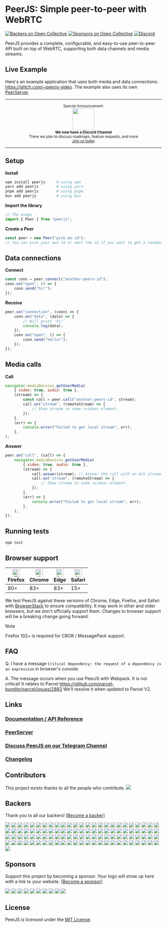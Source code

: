 # PeerJS: Simple peer-to-peer with WebRTC

[![Backers on Open Collective](https://opencollective.com/peer/backers/badge.svg)](#backers)
[![Sponsors on Open Collective](https://opencollective.com/peer/sponsors/badge.svg)](#sponsors)
[![Discord](https://img.shields.io/discord/1016419835455996076?color=5865F2&label=Discord&logo=discord&logoColor=white)](https://discord.gg/Ud2PvAtK37)

PeerJS provides a complete, configurable, and easy-to-use peer-to-peer API built on top of WebRTC, supporting both data channels and media streams.

## Live Example

Here's an example application that uses both media and data connections: https://glitch.com/~peerjs-video. The example also uses its own [PeerServer](https://github.com/peers/peerjs-server).

---

<p align="center">
  <sup>Special Announcement:</sup>
  <br>
  <a href="https://discord.gg/Ud2PvAtK37">
    <img width="70px" src="https://assets-global.website-files.com/6257adef93867e50d84d30e2/625e5fcef7ab80b8c1fe559e_Discord-Logo-Color.png" />
  </a>
  <br>
  <sub><b>We now have a Discord Channel</b></sub>
  <br>
  <sub>There we plan to discuss roadmaps, feature requests, and more<br><a href="https://discord.gg/Ud2PvAtK37">Join us today</a></sub>
</p>

---

## Setup

**Install**

```sh
npm install peerjs     # using npm
yarn add peerjs        # using yarn
pnpm add peerjs        # using pnpm
bun add peerjs         # using bun
```

**Import the library**

```js
// The usage -
import { Peer } from "peerjs";
```

**Create a Peer**

```javascript
const peer = new Peer("pick-an-id");
// You can pick your own id or omit the id if you want to get a random one from the server.
```

## Data connections

**Connect**

```javascript
const conn = peer.connect("another-peers-id");
conn.on("open", () => {
	conn.send("hi!");
});
```

**Receive**

```javascript
peer.on("connection", (conn) => {
	conn.on("data", (data) => {
		// Will print 'hi!'
		console.log(data);
	});
	conn.on("open", () => {
		conn.send("hello!");
	});
});
```

## Media calls

**Call**

```javascript
navigator.mediaDevices.getUserMedia(
	{ video: true, audio: true },
	(stream) => {
		const call = peer.call("another-peers-id", stream);
		call.on("stream", (remoteStream) => {
			// Show stream in some <video> element.
		});
	},
	(err) => {
		console.error("Failed to get local stream", err);
	},
);
```

**Answer**

```javascript
peer.on("call", (call) => {
	navigator.mediaDevices.getUserMedia(
		{ video: true, audio: true },
		(stream) => {
			call.answer(stream); // Answer the call with an A/V stream.
			call.on("stream", (remoteStream) => {
				// Show stream in some <video> element.
			});
		},
		(err) => {
			console.error("Failed to get local stream", err);
		},
	);
});
```

## Running tests

```bash
npm test
```

## Browser support

| [<img src="https://raw.githubusercontent.com/alrra/browser-logos/master/src/firefox/firefox_48x48.png" alt="Firefox" width="24px" height="24px" />](http://godban.github.io/browsers-support-badges/)<br/>Firefox | [<img src="https://raw.githubusercontent.com/alrra/browser-logos/master/src/chrome/chrome_48x48.png" alt="Chrome" width="24px" height="24px" />](http://godban.github.io/browsers-support-badges/)<br/>Chrome | [<img src="https://raw.githubusercontent.com/alrra/browser-logos/master/src/edge/edge_48x48.png" alt="Safari" width="24px" height="24px" />](http://godban.github.io/browsers-support-badges/)<br/>Edge | [<img src="https://raw.githubusercontent.com/alrra/browser-logos/master/src/safari/safari_48x48.png" alt="Safari" width="24px" height="24px" />](http://godban.github.io/browsers-support-badges/)<br/>Safari |
| ----------------------------------------------------------------------------------------------------------------------------------------------------------------------------------------------------------------- | ------------------------------------------------------------------------------------------------------------------------------------------------------------------------------------------------------------- | ------------------------------------------------------------------------------------------------------------------------------------------------------------------------------------------------------- | ------------------------------------------------------------------------------------------------------------------------------------------------------------------------------------------------------------- |
| 80+                                                                                                                                                                                                               | 83+                                                                                                                                                                                                           | 83+                                                                                                                                                                                                     | 15+                                                                                                                                                                                                           |

We test PeerJS against these versions of Chrome, Edge, Firefox, and Safari with [BrowserStack](https://www.browserstack.com) to ensure compatibility.
It may work in other and older browsers, but we don't officially support them.
Changes to browser support will be a breaking change going forward.

> [!NOTE]
> Firefox 102+ is required for CBOR / MessagePack support.

## FAQ

Q. I have a message `Critical dependency: the request of a dependency is an expression` in browser's console

A. The message occurs when you use PeerJS with Webpack. It is not critical! It relates to Parcel https://github.com/parcel-bundler/parcel/issues/2883 We'll resolve it when updated to Parcel V2.

## Links

### [Documentation / API Reference](https://peerjs.com/docs/)

### [PeerServer](https://github.com/peers/peerjs-server)

### [Discuss PeerJS on our Telegram Channel](https://t.me/joinchat/ENhPuhTvhm8WlIxTjQf7Og)

### [Changelog](https://github.com/peers/peerjs/blob/master/CHANGELOG.md)

## Contributors

This project exists thanks to all the people who contribute.
<a href="https://github.com/peers/peerjs/graphs/contributors"><img src="https://opencollective.com/peer/contributors.svg?width=890&button=false" /></a>

## Backers

Thank you to all our backers! [[Become a backer](https://opencollective.com/peer#backer)]

<a href="https://opencollective.com/peer/backer/0/website?requireActive=false" target="_blank"><img src="https://opencollective.com/peer/backer/0/avatar.svg?requireActive=false"/></a>
<a href="https://opencollective.com/peer/backer/1/website?requireActive=false" target="_blank"><img src="https://opencollective.com/peer/backer/1/avatar.svg?requireActive=false"/></a>
<a href="https://opencollective.com/peer/backer/2/website?requireActive=false" target="_blank"><img src="https://opencollective.com/peer/backer/2/avatar.svg?requireActive=false"/></a>
<a href="https://opencollective.com/peer/backer/3/website?requireActive=false" target="_blank"><img src="https://opencollective.com/peer/backer/3/avatar.svg?requireActive=false"/></a>
<a href="https://opencollective.com/peer/backer/4/website?requireActive=false" target="_blank"><img src="https://opencollective.com/peer/backer/4/avatar.svg?requireActive=false"/></a>
<a href="https://opencollective.com/peer/backer/5/website?requireActive=false" target="_blank"><img src="https://opencollective.com/peer/backer/5/avatar.svg?requireActive=false"/></a>
<a href="https://opencollective.com/peer/backer/6/website?requireActive=false" target="_blank"><img src="https://opencollective.com/peer/backer/6/avatar.svg?requireActive=false"/></a>
<a href="https://opencollective.com/peer/backer/7/website?requireActive=false" target="_blank"><img src="https://opencollective.com/peer/backer/7/avatar.svg?requireActive=false"/></a>
<a href="https://opencollective.com/peer/backer/8/website?requireActive=false" target="_blank"><img src="https://opencollective.com/peer/backer/8/avatar.svg?requireActive=false"/></a>
<a href="https://opencollective.com/peer/backer/9/website?requireActive=false" target="_blank"><img src="https://opencollective.com/peer/backer/9/avatar.svg?requireActive=false"/></a>
<a href="https://opencollective.com/peer/backer/10/website?requireActive=false" target="_blank"><img src="https://opencollective.com/peer/backer/10/avatar.svg?requireActive=false"/></a>
<a href="https://opencollective.com/peer/backer/11/website?requireActive=false" target="_blank"><img src="https://opencollective.com/peer/backer/11/avatar.svg?requireActive=false"/></a>
<a href="https://opencollective.com/peer/backer/12/website?requireActive=false" target="_blank"><img src="https://opencollective.com/peer/backer/12/avatar.svg?requireActive=false"/></a>
<a href="https://opencollective.com/peer/backer/13/website?requireActive=false" target="_blank"><img src="https://opencollective.com/peer/backer/13/avatar.svg?requireActive=false"/></a>
<a href="https://opencollective.com/peer/backer/14/website?requireActive=false" target="_blank"><img src="https://opencollective.com/peer/backer/14/avatar.svg?requireActive=false"/></a>
<a href="https://opencollective.com/peer/backer/15/website?requireActive=false" target="_blank"><img src="https://opencollective.com/peer/backer/15/avatar.svg?requireActive=false"/></a>
<a href="https://opencollective.com/peer/backer/16/website?requireActive=false" target="_blank"><img src="https://opencollective.com/peer/backer/16/avatar.svg?requireActive=false"/></a>
<a href="https://opencollective.com/peer/backer/17/website?requireActive=false" target="_blank"><img src="https://opencollective.com/peer/backer/17/avatar.svg?requireActive=false"/></a>
<a href="https://opencollective.com/peer/backer/18/website?requireActive=false" target="_blank"><img src="https://opencollective.com/peer/backer/18/avatar.svg?requireActive=false"/></a>
<a href="https://opencollective.com/peer/backer/19/website?requireActive=false" target="_blank"><img src="https://opencollective.com/peer/backer/19/avatar.svg?requireActive=false"/></a>
<a href="https://opencollective.com/peer/backer/20/website?requireActive=false" target="_blank"><img src="https://opencollective.com/peer/backer/20/avatar.svg?requireActive=false"/></a>
<a href="https://opencollective.com/peer/backer/21/website?requireActive=false" target="_blank"><img src="https://opencollective.com/peer/backer/21/avatar.svg?requireActive=false"/></a>
<a href="https://opencollective.com/peer/backer/22/website?requireActive=false" target="_blank"><img src="https://opencollective.com/peer/backer/22/avatar.svg?requireActive=false"/></a>
<a href="https://opencollective.com/peer/backer/23/website?requireActive=false" target="_blank"><img src="https://opencollective.com/peer/backer/23/avatar.svg?requireActive=false"/></a>
<a href="https://opencollective.com/peer/backer/24/website?requireActive=false" target="_blank"><img src="https://opencollective.com/peer/backer/24/avatar.svg?requireActive=false"/></a>
<a href="https://opencollective.com/peer/backer/25/website?requireActive=false" target="_blank"><img src="https://opencollective.com/peer/backer/25/avatar.svg?requireActive=false"/></a>
<a href="https://opencollective.com/peer/backer/26/website?requireActive=false" target="_blank"><img src="https://opencollective.com/peer/backer/26/avatar.svg?requireActive=false"/></a>
<a href="https://opencollective.com/peer/backer/27/website?requireActive=false" target="_blank"><img src="https://opencollective.com/peer/backer/27/avatar.svg?requireActive=false"/></a>
<a href="https://opencollective.com/peer/backer/28/website?requireActive=false" target="_blank"><img src="https://opencollective.com/peer/backer/28/avatar.svg?requireActive=false"/></a>
<a href="https://opencollective.com/peer/backer/29/website?requireActive=false" target="_blank"><img src="https://opencollective.com/peer/backer/29/avatar.svg?requireActive=false"/></a>
<a href="https://opencollective.com/peer/backer/30/website?requireActive=false" target="_blank"><img src="https://opencollective.com/peer/backer/30/avatar.svg?requireActive=false"/></a>
<a href="https://opencollective.com/peer/backer/31/website?requireActive=false" target="_blank"><img src="https://opencollective.com/peer/backer/31/avatar.svg?requireActive=false"/></a>
<a href="https://opencollective.com/peer/backer/32/website?requireActive=false" target="_blank"><img src="https://opencollective.com/peer/backer/32/avatar.svg?requireActive=false"/></a>
<a href="https://opencollective.com/peer/backer/33/website?requireActive=false" target="_blank"><img src="https://opencollective.com/peer/backer/33/avatar.svg?requireActive=false"/></a>
<a href="https://opencollective.com/peer/backer/34/website?requireActive=false" target="_blank"><img src="https://opencollective.com/peer/backer/34/avatar.svg?requireActive=false"/></a>
<a href="https://opencollective.com/peer/backer/35/website?requireActive=false" target="_blank"><img src="https://opencollective.com/peer/backer/35/avatar.svg?requireActive=false"/></a>
<a href="https://opencollective.com/peer/backer/36/website?requireActive=false" target="_blank"><img src="https://opencollective.com/peer/backer/36/avatar.svg?requireActive=false"/></a>
<a href="https://opencollective.com/peer/backer/37/website?requireActive=false" target="_blank"><img src="https://opencollective.com/peer/backer/37/avatar.svg?requireActive=false"/></a>
<a href="https://opencollective.com/peer/backer/38/website?requireActive=false" target="_blank"><img src="https://opencollective.com/peer/backer/38/avatar.svg?requireActive=false"/></a>
<a href="https://opencollective.com/peer/backer/39/website?requireActive=false" target="_blank"><img src="https://opencollective.com/peer/backer/39/avatar.svg?requireActive=false"/></a>
<a href="https://opencollective.com/peer/backer/40/website?requireActive=false" target="_blank"><img src="https://opencollective.com/peer/backer/40/avatar.svg?requireActive=false"/></a>
<a href="https://opencollective.com/peer/backer/41/website?requireActive=false" target="_blank"><img src="https://opencollective.com/peer/backer/41/avatar.svg?requireActive=false"/></a>
<a href="https://opencollective.com/peer/backer/42/website?requireActive=false" target="_blank"><img src="https://opencollective.com/peer/backer/42/avatar.svg?requireActive=false"/></a>
<a href="https://opencollective.com/peer/backer/43/website?requireActive=false" target="_blank"><img src="https://opencollective.com/peer/backer/43/avatar.svg?requireActive=false"/></a>
<a href="https://opencollective.com/peer/backer/44/website?requireActive=false" target="_blank"><img src="https://opencollective.com/peer/backer/44/avatar.svg?requireActive=false"/></a>
<a href="https://opencollective.com/peer/backer/45/website?requireActive=false" target="_blank"><img src="https://opencollective.com/peer/backer/45/avatar.svg?requireActive=false"/></a>
<a href="https://opencollective.com/peer/backer/46/website?requireActive=false" target="_blank"><img src="https://opencollective.com/peer/backer/46/avatar.svg?requireActive=false"/></a>
<a href="https://opencollective.com/peer/backer/47/website?requireActive=false" target="_blank"><img src="https://opencollective.com/peer/backer/47/avatar.svg?requireActive=false"/></a>
<a href="https://opencollective.com/peer/backer/48/website?requireActive=false" target="_blank"><img src="https://opencollective.com/peer/backer/48/avatar.svg?requireActive=false"/></a>
<a href="https://opencollective.com/peer/backer/49/website?requireActive=false" target="_blank"><img src="https://opencollective.com/peer/backer/49/avatar.svg?requireActive=false"/></a>
<a href="https://opencollective.com/peer/backer/50/website?requireActive=false" target="_blank"><img src="https://opencollective.com/peer/backer/50/avatar.svg?requireActive=false"/></a>
<a href="https://opencollective.com/peer/backer/51/website?requireActive=false" target="_blank"><img src="https://opencollective.com/peer/backer/51/avatar.svg?requireActive=false"/></a>
<a href="https://opencollective.com/peer/backer/52/website?requireActive=false" target="_blank"><img src="https://opencollective.com/peer/backer/52/avatar.svg?requireActive=false"/></a>
<a href="https://opencollective.com/peer/backer/53/website?requireActive=false" target="_blank"><img src="https://opencollective.com/peer/backer/53/avatar.svg?requireActive=false"/></a>
<a href="https://opencollective.com/peer/backer/54/website?requireActive=false" target="_blank"><img src="https://opencollective.com/peer/backer/54/avatar.svg?requireActive=false"/></a>
<a href="https://opencollective.com/peer/backer/55/website?requireActive=false" target="_blank"><img src="https://opencollective.com/peer/backer/55/avatar.svg?requireActive=false"/></a>
<a href="https://opencollective.com/peer/backer/56/website?requireActive=false" target="_blank"><img src="https://opencollective.com/peer/backer/56/avatar.svg?requireActive=false"/></a>
<a href="https://opencollective.com/peer/backer/57/website?requireActive=false" target="_blank"><img src="https://opencollective.com/peer/backer/57/avatar.svg?requireActive=false"/></a>
<a href="https://opencollective.com/peer/backer/58/website?requireActive=false" target="_blank"><img src="https://opencollective.com/peer/backer/58/avatar.svg?requireActive=false"/></a>
<a href="https://opencollective.com/peer/backer/59/website?requireActive=false" target="_blank"><img src="https://opencollective.com/peer/backer/59/avatar.svg?requireActive=false"/></a>
<a href="https://opencollective.com/peer/backer/60/website?requireActive=false" target="_blank"><img src="https://opencollective.com/peer/backer/60/avatar.svg?requireActive=false"/></a>
<a href="https://opencollective.com/peer/backer/61/website?requireActive=false" target="_blank"><img src="https://opencollective.com/peer/backer/61/avatar.svg?requireActive=false"/></a>
<a href="https://opencollective.com/peer/backer/62/website?requireActive=false" target="_blank"><img src="https://opencollective.com/peer/backer/62/avatar.svg?requireActive=false"/></a>
<a href="https://opencollective.com/peer/backer/63/website?requireActive=false" target="_blank"><img src="https://opencollective.com/peer/backer/63/avatar.svg?requireActive=false"/></a>
<a href="https://opencollective.com/peer/backer/64/website?requireActive=false" target="_blank"><img src="https://opencollective.com/peer/backer/64/avatar.svg?requireActive=false"/></a>
<a href="https://opencollective.com/peer/backer/65/website?requireActive=false" target="_blank"><img src="https://opencollective.com/peer/backer/65/avatar.svg?requireActive=false"/></a>
<a href="https://opencollective.com/peer/backer/66/website?requireActive=false" target="_blank"><img src="https://opencollective.com/peer/backer/66/avatar.svg?requireActive=false"/></a>
<a href="https://opencollective.com/peer/backer/67/website?requireActive=false" target="_blank"><img src="https://opencollective.com/peer/backer/67/avatar.svg?requireActive=false"/></a>
<a href="https://opencollective.com/peer/backer/68/website?requireActive=false" target="_blank"><img src="https://opencollective.com/peer/backer/68/avatar.svg?requireActive=false"/></a>
<a href="https://opencollective.com/peer/backer/69/website?requireActive=false" target="_blank"><img src="https://opencollective.com/peer/backer/69/avatar.svg?requireActive=false"/></a>
<a href="https://opencollective.com/peer/backer/70/website?requireActive=false" target="_blank"><img src="https://opencollective.com/peer/backer/70/avatar.svg?requireActive=false"/></a>
<a href="https://opencollective.com/peer/backer/71/website?requireActive=false" target="_blank"><img src="https://opencollective.com/peer/backer/71/avatar.svg?requireActive=false"/></a>
<a href="https://opencollective.com/peer/backer/72/website?requireActive=false" target="_blank"><img src="https://opencollective.com/peer/backer/72/avatar.svg?requireActive=false"/></a>
<a href="https://opencollective.com/peer/backer/73/website?requireActive=false" target="_blank"><img src="https://opencollective.com/peer/backer/73/avatar.svg?requireActive=false"/></a>
<a href="https://opencollective.com/peer/backer/74/website?requireActive=false" target="_blank"><img src="https://opencollective.com/peer/backer/74/avatar.svg?requireActive=false"/></a>
<a href="https://opencollective.com/peer/backer/75/website?requireActive=false" target="_blank"><img src="https://opencollective.com/peer/backer/75/avatar.svg?requireActive=false"/></a>
<a href="https://opencollective.com/peer/backer/76/website?requireActive=false" target="_blank"><img src="https://opencollective.com/peer/backer/76/avatar.svg?requireActive=false"/></a>
<a href="https://opencollective.com/peer/backer/77/website?requireActive=false" target="_blank"><img src="https://opencollective.com/peer/backer/77/avatar.svg?requireActive=false"/></a>
<a href="https://opencollective.com/peer/backer/78/website?requireActive=false" target="_blank"><img src="https://opencollective.com/peer/backer/78/avatar.svg?requireActive=false"/></a>
<a href="https://opencollective.com/peer/backer/79/website?requireActive=false" target="_blank"><img src="https://opencollective.com/peer/backer/79/avatar.svg?requireActive=false"/></a>
<a href="https://opencollective.com/peer/backer/80/website?requireActive=false" target="_blank"><img src="https://opencollective.com/peer/backer/80/avatar.svg?requireActive=false"/></a>
<a href="https://opencollective.com/peer/backer/81/website?requireActive=false" target="_blank"><img src="https://opencollective.com/peer/backer/81/avatar.svg?requireActive=false"/></a>
<a href="https://opencollective.com/peer/backer/82/website?requireActive=false" target="_blank"><img src="https://opencollective.com/peer/backer/82/avatar.svg?requireActive=false"/></a>
<a href="https://opencollective.com/peer/backer/83/website?requireActive=false" target="_blank"><img src="https://opencollective.com/peer/backer/83/avatar.svg?requireActive=false"/></a>
<a href="https://opencollective.com/peer/backer/84/website?requireActive=false" target="_blank"><img src="https://opencollective.com/peer/backer/84/avatar.svg?requireActive=false"/></a>
<a href="https://opencollective.com/peer/backer/85/website?requireActive=false" target="_blank"><img src="https://opencollective.com/peer/backer/85/avatar.svg?requireActive=false"/></a>
<a href="https://opencollective.com/peer/backer/86/website?requireActive=false" target="_blank"><img src="https://opencollective.com/peer/backer/86/avatar.svg?requireActive=false"/></a>
<a href="https://opencollective.com/peer/backer/87/website?requireActive=false" target="_blank"><img src="https://opencollective.com/peer/backer/87/avatar.svg?requireActive=false"/></a>
<a href="https://opencollective.com/peer/backer/88/website?requireActive=false" target="_blank"><img src="https://opencollective.com/peer/backer/88/avatar.svg?requireActive=false"/></a>
<a href="https://opencollective.com/peer/backer/89/website?requireActive=false" target="_blank"><img src="https://opencollective.com/peer/backer/89/avatar.svg?requireActive=false"/></a>
<a href="https://opencollective.com/peer/backer/90/website?requireActive=false" target="_blank"><img src="https://opencollective.com/peer/backer/90/avatar.svg?requireActive=false"/></a>
<a href="https://opencollective.com/peer/backer/91/website?requireActive=false" target="_blank"><img src="https://opencollective.com/peer/backer/91/avatar.svg?requireActive=false"/></a>
<a href="https://opencollective.com/peer/backer/92/website?requireActive=false" target="_blank"><img src="https://opencollective.com/peer/backer/92/avatar.svg?requireActive=false"/></a>
<a href="https://opencollective.com/peer/backer/93/website?requireActive=false" target="_blank"><img src="https://opencollective.com/peer/backer/93/avatar.svg?requireActive=false"/></a>
<a href="https://opencollective.com/peer/backer/94/website?requireActive=false" target="_blank"><img src="https://opencollective.com/peer/backer/94/avatar.svg?requireActive=false"/></a>
<a href="https://opencollective.com/peer/backer/95/website?requireActive=false" target="_blank"><img src="https://opencollective.com/peer/backer/95/avatar.svg?requireActive=false"/></a>
<a href="https://opencollective.com/peer/backer/96/website?requireActive=false" target="_blank"><img src="https://opencollective.com/peer/backer/96/avatar.svg?requireActive=false"/></a>
<a href="https://opencollective.com/peer/backer/97/website?requireActive=false" target="_blank"><img src="https://opencollective.com/peer/backer/97/avatar.svg?requireActive=false"/></a>
<a href="https://opencollective.com/peer/backer/98/website?requireActive=false" target="_blank"><img src="https://opencollective.com/peer/backer/98/avatar.svg?requireActive=false"/></a>
<a href="https://opencollective.com/peer/backer/99/website?requireActive=false" target="_blank"><img src="https://opencollective.com/peer/backer/99/avatar.svg?requireActive=false"/></a>
<a href="https://opencollective.com/peer/backer/100/website?requireActive=false" target="_blank"><img src="https://opencollective.com/peer/backer/100/avatar.svg?requireActive=false"/></a>

## Sponsors

Support this project by becoming a sponsor. Your logo will show up here with a link to your website. [[Become a sponsor](https://opencollective.com/peer#sponsor)]

<a href="https://opencollective.com/peer/sponsor/1/website" target="_blank"><img src="https://opencollective.com/peer/sponsor/1/avatar.svg"/></a>
<a href="https://opencollective.com/peer/sponsor/2/website" target="_blank"><img src="https://opencollective.com/peer/sponsor/2/avatar.svg"/></a>
<a href="https://opencollective.com/peer/sponsor/0/website" target="_blank"><img src="https://opencollective.com/peer/sponsor/0/avatar.svg"/></a>
<a href="https://opencollective.com/peer/sponsor/3/website" target="_blank"><img src="https://opencollective.com/peer/sponsor/3/avatar.svg"/></a>
<a href="https://opencollective.com/peer/sponsor/4/website" target="_blank"><img src="https://opencollective.com/peer/sponsor/4/avatar.svg"/></a>
<a href="https://opencollective.com/peer/sponsor/5/website" target="_blank"><img src="https://opencollective.com/peer/sponsor/5/avatar.svg"/></a>
<a href="https://opencollective.com/peer/sponsor/6/website" target="_blank"><img src="https://opencollective.com/peer/sponsor/6/avatar.svg"/></a>
<a href="https://opencollective.com/peer/sponsor/7/website" target="_blank"><img src="https://opencollective.com/peer/sponsor/7/avatar.svg"/></a>
<a href="https://opencollective.com/peer/sponsor/8/website" target="_blank"><img src="https://opencollective.com/peer/sponsor/8/avatar.svg"/></a>
<a href="https://opencollective.com/peer/sponsor/9/website" target="_blank"><img src="https://opencollective.com/peer/sponsor/9/avatar.svg"/></a>

## License

PeerJS is licensed under the [MIT License](https://tldrlegal.com/l/mit).
